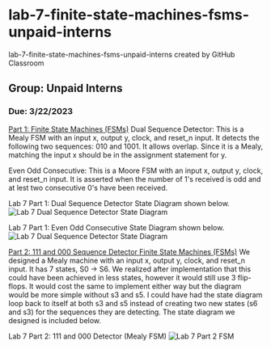 # lab-7-finite-state-machines-fsms-unpaid-interns
lab-7-finite-state-machines-fsms-unpaid-interns created by GitHub Classroom
## Group: Unpaid Interns
### Due: 3/22/2023

<ins>Part 1: Finite State Machines (FSMs)</ins>
Dual Sequence Detector: This is a Mealy FSM with an input x, output y, clock, and reset_n input. It detects the following two sequences: 010 and 1001. It allows overlap. Since it is a Mealy, matching the input x should be in the assignment statement for y. 

Even Odd Consecutive: This is a Moore FSM with an input x, output y, clock, and reset_n input. It is asserted when the number of 1's received is odd and at lest two consecutive 0's have been received.

Lab 7 Part 1: Dual Sequence Detector State Diagram shown below.
![Lab 7 Dual Sequence Detector State Diagram](https://github.com/Spring-2023-Classes/lab-7-finite-state-machines-fsms-unpaid-interns/blob/main/Lab7_p1/dual_sequence_lab7_part1.png)

Lab 7 Part 1: Even Odd Consecutive State Diagram shown below.
![Lab 7 Dual Sequence Detector State Diagram](https://github.com/Spring-2023-Classes/lab-7-finite-state-machines-fsms-unpaid-interns/blob/main/Lab7_p1/Even_odd_lab7_part1.png)

<ins>Part 2: 111 and 000 Sequence Detector Finite State Machines (FSMs)</ins>
We designed a Mealy machine with an input x, output y, clock, and reset_n input. It has 7 states, S0 -> S6. We realized after implementation that this could have been achieved in less states, however it would still use 3 flip-flops. It would cost the same to implement either way but the diagram would be more simple without s3 and s5. I could have had the state diagram loop back to itself at both s3 and s5 instead of creating two new states (s6 and s3) for the sequences they are detecting. The state diagram we designed is included below.

Lab 7 Part 2: 111 and 000 Detector (Mealy FSM)
![Lab 7 Part 2 FSM](https://github.com/Spring-2023-Classes/lab-7-finite-state-machines-fsms-unpaid-interns/blob/main/Lab7_p2/lab7_part2_state_diagram.jpg)



